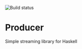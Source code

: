 ![Build status](https://travis-ci.org/etorreborre/producer-hs.svg?branch=master)

# Producer

Simple streaming library for Haskell
